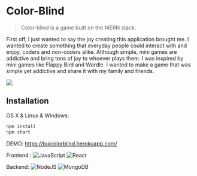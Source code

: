 
# Color-Blind
> Color-blind is a game built on the MERN stack. 

First off, I just wanted to say the joy creating this application brought me. I wanted to create something that everyday people could interact with and enjoy, coders and non-coders alike. Although simple, mini games are addictive and bring tons of joy to whoever plays them. I was inspired by mini games like Flappy Bird and Wordle.
I wanted to make a game that was simple yet addictive and share it with my family and friends.


![](header.png)

## Installation

OS X & Linux & Windows:

```sh
npm install
npm start
```

DEMO: https://buicolorblind.herokuapp.com/


Frontend : ![JavaScript](https://img.shields.io/badge/javascript-%23323330.svg?style=for-the-badge&logo=javascript&logoColor=%23F7DF1E) ![React](https://img.shields.io/badge/react-%2320232a.svg?style=for-the-badge&logo=react&logoColor=%2361DAFB)

Backend: ![NodeJS](https://img.shields.io/badge/node.js-6DA55F?style=for-the-badge&logo=node.js&logoColor=white) ![MongoDB](https://img.shields.io/badge/MongoDB-%234ea94b.svg?style=for-the-badge&logo=mongodb&logoColor=white)
